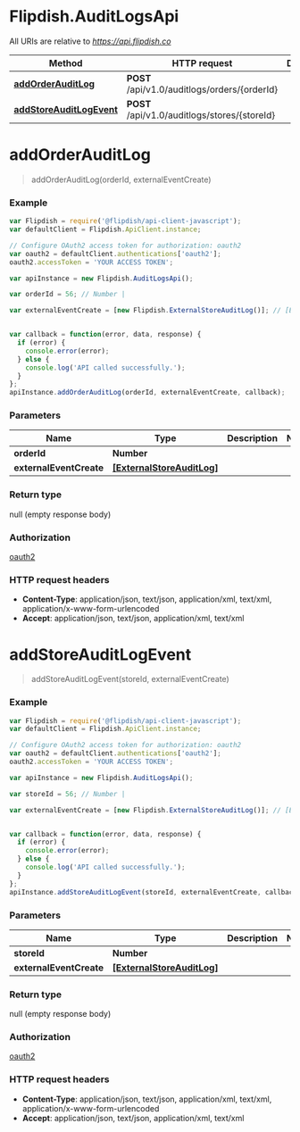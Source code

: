 # Flipdish.AuditLogsApi

All URIs are relative to *https://api.flipdish.co*

Method | HTTP request | Description
------------- | ------------- | -------------
[**addOrderAuditLog**](AuditLogsApi.md#addOrderAuditLog) | **POST** /api/v1.0/auditlogs/orders/{orderId} | 
[**addStoreAuditLogEvent**](AuditLogsApi.md#addStoreAuditLogEvent) | **POST** /api/v1.0/auditlogs/stores/{storeId} | 


<a name="addOrderAuditLog"></a>
# **addOrderAuditLog**
> addOrderAuditLog(orderId, externalEventCreate)



### Example
```javascript
var Flipdish = require('@flipdish/api-client-javascript');
var defaultClient = Flipdish.ApiClient.instance;

// Configure OAuth2 access token for authorization: oauth2
var oauth2 = defaultClient.authentications['oauth2'];
oauth2.accessToken = 'YOUR ACCESS TOKEN';

var apiInstance = new Flipdish.AuditLogsApi();

var orderId = 56; // Number | 

var externalEventCreate = [new Flipdish.ExternalStoreAuditLog()]; // [ExternalStoreAuditLog] | 


var callback = function(error, data, response) {
  if (error) {
    console.error(error);
  } else {
    console.log('API called successfully.');
  }
};
apiInstance.addOrderAuditLog(orderId, externalEventCreate, callback);
```

### Parameters

Name | Type | Description  | Notes
------------- | ------------- | ------------- | -------------
 **orderId** | **Number**|  | 
 **externalEventCreate** | [**[ExternalStoreAuditLog]**](ExternalStoreAuditLog.md)|  | 

### Return type

null (empty response body)

### Authorization

[oauth2](../README.md#oauth2)

### HTTP request headers

 - **Content-Type**: application/json, text/json, application/xml, text/xml, application/x-www-form-urlencoded
 - **Accept**: application/json, text/json, application/xml, text/xml

<a name="addStoreAuditLogEvent"></a>
# **addStoreAuditLogEvent**
> addStoreAuditLogEvent(storeId, externalEventCreate)



### Example
```javascript
var Flipdish = require('@flipdish/api-client-javascript');
var defaultClient = Flipdish.ApiClient.instance;

// Configure OAuth2 access token for authorization: oauth2
var oauth2 = defaultClient.authentications['oauth2'];
oauth2.accessToken = 'YOUR ACCESS TOKEN';

var apiInstance = new Flipdish.AuditLogsApi();

var storeId = 56; // Number | 

var externalEventCreate = [new Flipdish.ExternalStoreAuditLog()]; // [ExternalStoreAuditLog] | 


var callback = function(error, data, response) {
  if (error) {
    console.error(error);
  } else {
    console.log('API called successfully.');
  }
};
apiInstance.addStoreAuditLogEvent(storeId, externalEventCreate, callback);
```

### Parameters

Name | Type | Description  | Notes
------------- | ------------- | ------------- | -------------
 **storeId** | **Number**|  | 
 **externalEventCreate** | [**[ExternalStoreAuditLog]**](ExternalStoreAuditLog.md)|  | 

### Return type

null (empty response body)

### Authorization

[oauth2](../README.md#oauth2)

### HTTP request headers

 - **Content-Type**: application/json, text/json, application/xml, text/xml, application/x-www-form-urlencoded
 - **Accept**: application/json, text/json, application/xml, text/xml

